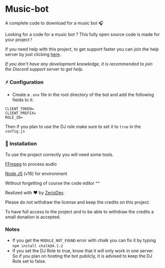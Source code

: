 # Music-bot

A complete code to download for a music bot 🎧

Looking for a code for a music bot ? This fully open source code is made for your project !

If you need help with this project, to get support faster you can join the help server by just clicking [here](https://discord.gg/5cGSYV8ZZj).

*If you don't have any development knowledge, it is recommended to join the Discord support server to get help.*

### ⚡ Configuration

 - Create a `.env` file in the root directory of the bot and add the following fields to it:

```
CLIENT_TOKEN=
CLIENT_PREFIX=
ROLE_ID=
```

Then if you plan to use the DJ role make sure to set it to `true` in the `config.js`

### 📑 Installation

To use the project correctly you will need some tools.

[FFmpeg](https://www.ffmpeg.org) to process audio

[Node JS](https://nodejs.org/en/) (v16) for environment

Without forgetting of course the code editor ^^

Realized with ❤️ by [ZerioDev](https://github.com/ZerioDev).

Please do not withdraw the license and keep the credits on this project.

To have full access to the project and to be able to withdraw the credits a small donation is accepted. 

### Notes

 - If you get the `MODULE_NOT_FOUND` error with chalk you can fix it by typing `npm install chalk@4.1.2`
 - If you set the DJ Role to true, know that it will only work in one server. So if you plan on hosting the bot pubilcly, it is advised to keep the DJ Role set to false.
